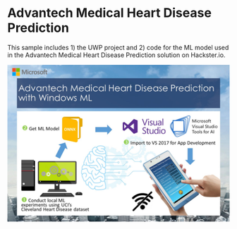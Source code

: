 # Advantech Medical Heart Disease Prediction

This sample includes 1) the UWP project and 2) code for the ML model used in the Advantech Medical Heart Disease Prediction solution on Hackster.io.

![Diagram of solution components](../../../Resources/images/AdvantechMedicalHeart/image.jpg)